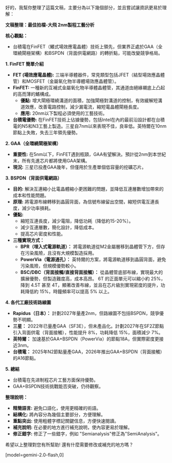 好的，我幫你整理了這篇文稿，主要分為以下幾個部分，並且嘗試讓資訊更易於理解：

**文稿整理：最佳拍檔-大飛 2nm製程工藝分析**

**核心觀點：**

*   台積電在FinFET（鰭式場效應電晶體）技術上領先，但業界正處於GAA（全環繞閘極架構）和BSPDN（背面供電網路）的轉折點，可能改變競爭格局。

**1. FinFET 簡單介紹**

*   **FET (場效應電晶體):** 三端半導體器件，常見類型包括JFET（結型場效應晶體管）和MOSFET（金屬氧化物半導體場效應晶體管）。
*   **FinFET:** 一種新的互補式金屬氧化物半導體晶體管，其通道由絕緣襯底上凸起的高而薄的鰭構成。
    *   **優點:** 增大閘極環繞溝道的面積，加強閘極對溝道的控制，有效緩解短溝道效應，改善電路控制，減少漏電流，縮短電晶體閘極長度。
    *   **應用:** 20nm以下製程必須使用的工藝技術。
*   **台積電優勢:** 在FinFET技術上佔據優勢，包括Intel在內的最前沿設計都在台積電的N5和N3工藝上製造。三星自7nm以來表現不佳，良率低。英特爾在10nm節點上失敗，失去三年領先優勢。

**2. GAA（全環繞閘極架構）**

*   **重要性:** 在5nm以下，FinFET遇到瓶頸，GAA有望解決。預計從2nm到本世紀末，所有先進芯片都將使用GAA架構。
*   **現況:** 三星已投產GAA幾年，但僅用於生產單個低容量的挖礦芯片。

**3. BSPDN（背面供電網路）**

*   **目的:** 解決互連縮小比電晶體縮小更困難的問題，並降低互連層數增加帶來的成本和性能問題。
*   **原理:** 將電源布線轉移到晶圓背面，為信號布線留出空間，縮短供電互連長度，減少功率損耗。
*   **優點:**
    *   縮短互連長度，減少電阻，降低功耗（降低約15-20%）。
    *   減少互連層數，簡化設計，降低成本。
    *   提高芯片密度和性能。
*   **三種實現方式：**
    *   **BPR（埋入式電源軌道）：** 將電源軌道從M2金屬層移到晶體管下方，但存在污染風險，且沒有大規模製造採用。
    *   **PowerVia（電源通孔）：** 英特爾的方案，將電源軌道移到晶圓背面，避免污染風險，但規模優勢較小。
    *   **BSC/DBC（背面接觸/直接背面接觸）：** 從晶體管底部布線，實現最大的擴展優勢，但製造難度高，成本高昂。 6T 的正面單元可以縮小約 25%，降到 4.5T 甚至 4T，顯著改善布線，並且在芯片級別實現密度的提升，功耗降低約 15%，時鐘頻率可以提高 5% 以上。

**4. 各代工廠技術路線圖**

*   **Rapidus（日本）：** 計劃2027年量產2nm，但路線圖不包括BSPDN，競爭優勢不明顯。
*   **三星：** 2022年已量產GAA（SF3E），但未產品化。計劃2027年在SF2Z節點引入背面供電（背面接觸），性能提升 8%，功耗降低 15%，面積減少 7%。
*   **英特爾：** 加速基於GAA+BSPDN（PowerVia）的節點18A，但實際密度更接近3nm。
*   **台積電：** 2025年N2節點量產GAA，2026年推出GAA+BSPDN（背面接觸）的A16節點。

**5. 總結**

*   台積電在先进制程芯片工藝方面保持優勢。
*   GAA+BSPDN技術挑戰能否突破，仍待觀察。

**整理說明：**

*   **精簡語言:** 避免口語化，使用更精確的術語。
*   **結構化:** 將內容分為幾個主要部分，方便理解。
*   **重點突出:** 使用粗體字標記關鍵信息，方便快速閱讀。
*   **補充說明:** 在必要的地方進行補充說明，使內容更易於理解。
*   **修正錯字:** 修正了一些錯字，例如 "Semianalysis"修正為"SemiAnalysis"。

希望以上整理對您有所幫助! 還有什麼需要修改或補充的地方嗎？

[model=gemini-2.0-flash,0]

